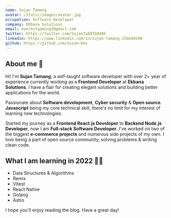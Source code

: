 ```yaml
---
name: Sujan Tamang
avatar: /static/images/avatar.jpg
occupation: Software Developer
company: EKbana Solutions
email: everestgaming3@gmail.com
twitter: https://twitter.com/SujanTa88350485
linkedin: https://www.linkedin.com/in/sujan-tamang-25b640198
github: https://github.com/Suzan-Dev
---
```


## About me 👋

Hi! I'm **Sujan Tamang**, a self-taught software developer with over 2+ year of experience
currently working as a **Frontend Developer** at **Ekbana Solutions**.
I have a flair for creating elegant solutions and building better applications for the world.

Passionate about **Software development**, **Cyber security** & **Open source**.
**Javascript** being my core technical skill, there's no limit for my interest of learning new technologies.

Started my journey as a **Frontend React.js Developer** to **Backend Node.js Developer**, now I am **Full-stack Software Developer**.
I've worked on two of the biggest **e-commerce projects** and numerous side projects of my own.
I love being a part of open source community, solving problems & writing clean code.

## What I am learning in 2022 🐱‍💻

- Data Structures & Algorithms
- Remix
- Vitest
- React Native
- Golang
- Astro

I hope you'll enjoy reading the blog. Have a great day!
